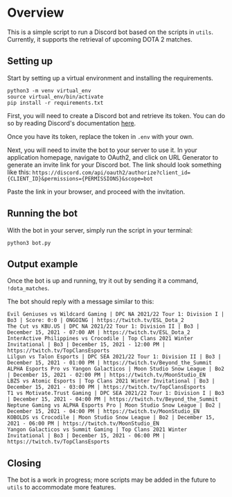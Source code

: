 # Overview

This is a simple script to run a Discord bot based on the scripts in `utils`. Currently, it supports the retrieval of upcoming DOTA 2 matches.

## Setting up

Start by setting up a virtual environment and installing the requirements.

```
python3 -m venv virtual_env
source virtual_env/bin/activate
pip install -r requirements.txt
```

First, you will need to create a Discord bot and retrieve its token. You can do so by reading Discord's documentation [here](https://docs.discord.red/en/stable/bot_application_guide.html).

Once you have its token, replace the token in `.env` with your own.

Next, you will need to invite the bot to your server to use it. In your application homepage, navigate to OAuth2, and click on URL Generator to generate an invite link
for your Discord bot. The link should look something like this: `https://discord.com/api/oauth2/authorize?client_id={CLIENT_ID}&permissions={PERMISSIONS}&scope=bot`

Paste the link in your browser, and proceed with the invitation.

## Running the bot

With the bot in your server, simply run the script in your terminal:

```
python3 bot.py
```

## Output example

Once the bot is up and running, try it out by sending it a command, `!dota_matches`.

The bot should reply with a message similar to this:

```
Evil Geniuses vs Wildcard Gaming | DPC NA 2021/22 Tour 1: Division I | Bo3 | Score: 0:0 | ONGOING | https://twitch.tv/ESL_Dota_2
The Cut vs KBU.US | DPC NA 2021/22 Tour 1: Division II | Bo3 | December 15, 2021 - 07:00 AM | https://twitch.tv/ESL_Dota_2
InterActive Philippines vs Crocodile | Top Clans 2021 Winter Invitational | Bo3 | December 15, 2021 - 12:00 PM | https://twitch.tv/TopClansEsports
Lilgun vs Talon Esports | DPC SEA 2021/22 Tour 1: Division II | Bo3 | December 15, 2021 - 01:00 PM | https://twitch.tv/Beyond_the_Summit
ALPHA Esports Pro vs Yangon Galacticos | Moon Studio Snow League | Bo2 | December 15, 2021 - 02:00 PM | https://twitch.tv/MoonStudio_EN
LBZS vs Atomic Esports | Top Clans 2021 Winter Invitational | Bo3 | December 15, 2021 - 03:00 PM | https://twitch.tv/TopClansEsports
T1 vs Motivate.Trust Gaming | DPC SEA 2021/22 Tour 1: Division I | Bo3 | December 15, 2021 - 04:00 PM | https://twitch.tv/Beyond_the_Summit
Neptune Gaming vs ALPHA Esports Pro | Moon Studio Snow League | Bo2 | December 15, 2021 - 04:00 PM | https://twitch.tv/MoonStudio_EN
KOBOLDS vs Crocodile | Moon Studio Snow League | Bo2 | December 15, 2021 - 06:00 PM | https://twitch.tv/MoonStudio_EN
Yangon Galacticos vs Summit Gaming | Top Clans 2021 Winter Invitational | Bo3 | December 15, 2021 - 06:00 PM | https://twitch.tv/TopClansEsports
```

## Closing

The bot is a work in progress; more scripts may be added in the future to `utils` to accommodate more features.






